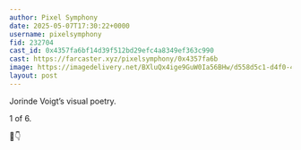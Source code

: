 ```yaml
---
author: Pixel Symphony
date: 2025-05-07T17:30:22+0000
username: pixelsymphony
fid: 232704
cast_id: 0x4357fa6bf14d39f512bd29efc4a8349ef363c990
cast: https://farcaster.xyz/pixelsymphony/0x4357fa6b
image: https://imagedelivery.net/BXluQx4ige9GuW0Ia56BHw/d558d5c1-d4f0-4956-44c1-e5440a2d6100/original
layout: post
---
```


Jorinde Voigt’s visual poetry.

1 of 6.

🧵👇

<img src='https://imagedelivery.net/BXluQx4ige9GuW0Ia56BHw/d558d5c1-d4f0-4956-44c1-e5440a2d6100/original' alt='' referrerpolicy='no-referrer'/>
